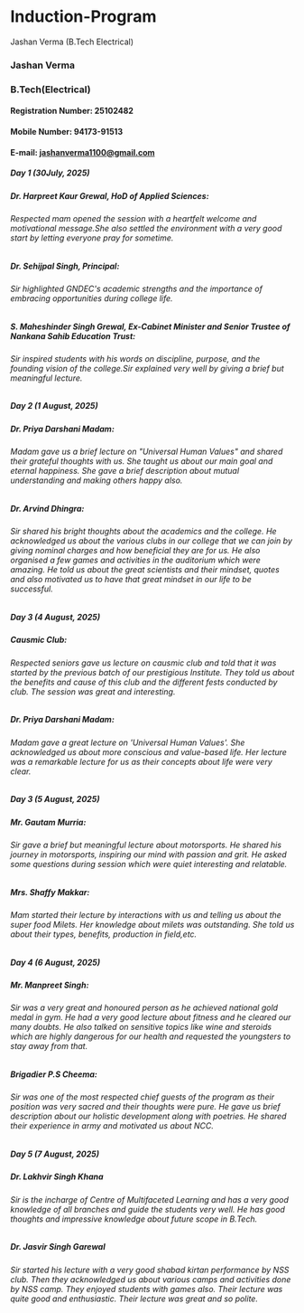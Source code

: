 # Induction-Program
Jashan Verma (B.Tech Electrical) 
### Jashan Verma 
### B.Tech(Electrical) 
#### Registration Number: 25102482
#### Mobile Number: 94173-91513
#### E-mail: jashanverma1100@gmail.com

##### Day 1 (30July, 2025) 

##### Dr. Harpreet Kaur Grewal, HoD of Applied Sciences:
###### Respected mam opened the session with a heartfelt welcome and motivational message.She also settled the environment with a very good start by letting everyone pray for sometime. 

##### Dr. Sehijpal Singh, Principal:
###### Sir highlighted GNDEC's academic strengths and the importance of embracing opportunities during college life.

##### S. Maheshinder Singh Grewal, Ex-Cabinet Minister and Senior Trustee of Nankana Sahib Education Trust:
###### Sir inspired students with his words on discipline, purpose, and the founding vision of the college.Sir explained very well by giving a brief but meaningful lecture.

##### Day 2 (1 August, 2025) 

##### Dr. Priya Darshani Madam:
###### Madam gave us a brief lecture on "Universal Human Values" and shared their grateful thoughts with us. She taught us about our main goal and eternal happiness. She gave a brief description about mutual understanding and making others happy also.

##### Dr. Arvind Dhingra:
###### Sir shared his bright thoughts about the academics and the college. He acknowledged us about the various clubs in our college that we can join by giving nominal charges and how beneficial they are for us. He also organised a few games and activities in the auditorium which were amazing. He told us about the great scientists and their mindset, quotes and also motivated us to have that great mindset in our life to be successful.

##### Day 3 (4 August, 2025) 

##### Causmic Club:
###### Respected seniors gave us lecture on causmic club and told that it was started by the previous batch of our prestigious Institute. They told us about the benefits and cause of this club and the different fests conducted by club. The session was great and interesting.

##### Dr. Priya Darshani Madam:
###### Madam gave a great lecture on 'Universal Human Values'. She acknowledged us about more conscious and value-based life. Her lecture was a remarkable lecture for us as their concepts about life were very clear. 

##### Day 3 (5 August, 2025) 

##### Mr. Gautam Murria:
###### Sir gave a brief but meaningful lecture about motorsports. He shared his journey in motorsports, inspiring our mind with passion and grit. He asked some questions during session which were quiet interesting and relatable. 

##### Mrs. Shaffy Makkar:
###### Mam started their lecture by interactions with us and telling us about the super food Milets. Her knowledge about milets was outstanding. She told us about their types, benefits, production in field,etc. 

##### Day 4 (6 August, 2025) 

##### Mr. Manpreet Singh:
###### Sir was a very great and honoured person as he achieved national gold medal in gym. He had a very good lecture about fitness and he cleared our many doubts. He also talked on sensitive topics like wine and steroids which are highly dangerous for our health and requested the youngsters to stay away from that. 

##### Brigadier P.S Cheema:
###### Sir was one of the most respected chief guests of the program as their position was very sacred and their thoughts were pure. He gave us brief description about our holistic development along with poetries. He shared their experience in army and motivated us about NCC. 

##### Day 5 (7 August, 2025) 

##### Dr. Lakhvir Singh Khana 
###### Sir is the incharge of Centre of Multifaceted Learning and has a very good knowledge of all branches and guide the students very well. He has good thoughts and impressive knowledge about future scope in B.Tech.
##### Dr. Jasvir Singh Garewal
###### Sir started his lecture with a very good shabad kirtan performance by NSS club. Then they acknowledged us about various camps and activities done by NSS camp. They enjoyed students with games also. Their lecture was quite good and enthusiastic. Their lecture was great and so polite. 
